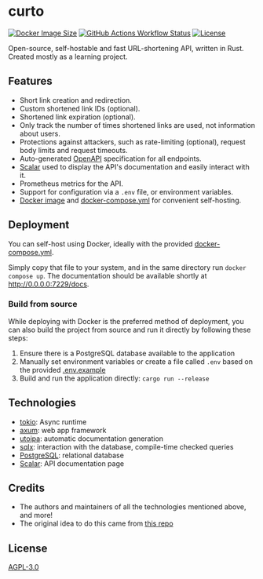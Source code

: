# curto

[![Docker Image Size](https://img.shields.io/docker/image-size/rolvapneseth/curto?label=Docker%20image)](https://hub.docker.com/r/rolvapneseth/curto)
[![GitHub Actions Workflow Status](https://img.shields.io/github/actions/workflow/status/Rolv-Apneseth/curto/prod.yml)](https://github.com/Rolv-Apneseth/world-wonders-api/actions/workflows/docker.yml)
[![License](https://img.shields.io/badge/License-AGPLv3-green.svg)](./LICENSE)

Open-source, self-hostable and fast URL-shortening API, written in Rust. Created mostly as a learning project.

## Features

- Short link creation and redirection.
- Custom shortened link IDs (optional).
- Shortened link expiration (optional).
- Only track the number of times shortened links are used, not information about users.
- Protections against attackers, such as rate-limiting (optional), request body limits and request timeouts.
- Auto-generated [OpenAPI](https://swagger.io/specification/) specification for all endpoints.
- [Scalar](https://scalar.com/) used to display the API's documentation and easily interact with it.
- Prometheus metrics for the API.
- Support for configuration via a `.env` file, or environment variables.
- [Docker image](https://hub.docker.com/r/rolvapneseth/curto) and [docker-compose.yml](./docker-compose.yml) for convenient self-hosting.

## Deployment

You can self-host using Docker, ideally with the provided [docker-compose.yml](./docker-compose.yml).

Simply copy that file to your system, and in the same directory run `docker compose up`. The documentation
should be available shortly at <http://0.0.0.0:7229/docs>.

### Build from source

While deploying with Docker is the preferred method of deployment, you can also build the project from source and
run it directly by following these steps:

1. Ensure there is a PostgreSQL database available to the application
2. Manually set environment variables or create a file called `.env` based on the provided [.env.example](./.env.example)
3. Build and run the application directly: `cargo run --release`

## Technologies

- [tokio](https://github.com/tokio-rs/tokio): Async runtime
- [axum](https://github.com/tokio-rs/axum): web app framework
- [utoipa](https://github.com/juhaku/utoipa): automatic documentation generation
- [sqlx](https://github.com/launchbadge/sqlx): interaction with the database, compile-time checked queries
- [PostgreSQL](https://www.postgresql.org/): relational database
- [Scalar](https://www.postgresql.org/): API documentation page

## Credits

- The authors and maintainers of all the technologies mentioned above, and more!
- The original idea to do this came from [this repo](https://github.com/oliverjumpertz/link-shortener/tree/main)

## License

[AGPL-3.0](./LICENSE)
